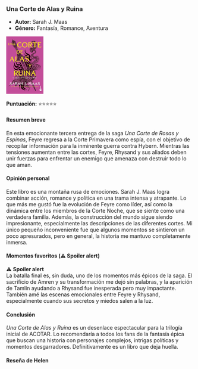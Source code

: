 ### **Una Corte de Alas y Ruina**  
- **Autor:** Sarah J. Maas  
- **Género:** Fantasía, Romance, Aventura  
<img src="/Imagenes/Una corte de alas y ruina.jpg" alt="Una corte de alas y ruina" width="100" />
 
**Puntuación:** ⭐⭐⭐⭐⭐  

#### Resumen breve  
En esta emocionante tercera entrega de la saga *Una Corte de Rosas y Espinas*, Feyre regresa a la Corte Primavera como espía, con el objetivo de recopilar información para la inminente guerra contra Hybern. Mientras las tensiones aumentan entre las cortes, Feyre, Rhysand y sus aliados deben unir fuerzas para enfrentar un enemigo que amenaza con destruir todo lo que aman.  

#### Opinión personal  
Este libro es una montaña rusa de emociones. Sarah J. Maas logra combinar acción, romance y política en una trama intensa y atrapante. Lo que más me gustó fue la evolución de Feyre como líder, así como la dinámica entre los miembros de la Corte Noche, que se siente como una verdadera familia. Además, la construcción del mundo sigue siendo impresionante, especialmente las descripciones de las diferentes cortes. Mi único pequeño inconveniente fue que algunos momentos se sintieron un poco apresurados, pero en general, la historia me mantuvo completamente inmersa.  

#### Momentos favoritos (⚠️ Spoiler alert)  
⚠️ **Spoiler alert**  
La batalla final es, sin duda, uno de los momentos más épicos de la saga. El sacrificio de Amren y su transformación me dejó sin palabras, y la aparición de Tamlin ayudando a Rhysand fue inesperada pero muy impactante. También amé las escenas emocionales entre Feyre y Rhysand, especialmente cuando sus secretos y miedos salen a la luz.  

#### Conclusión  
*Una Corte de Alas y Ruina* es un desenlace espectacular para la trilogía inicial de ACOTAR. Lo recomendaría a todos los fans de la fantasía épica que buscan una historia con personajes complejos, intrigas políticas y momentos desgarradores. Definitivamente es un libro que deja huella. 

#### Reseña de Helen